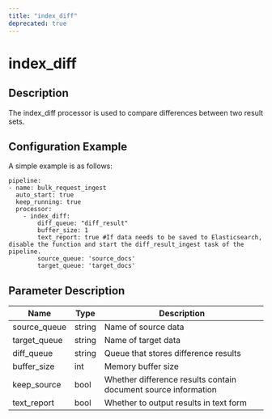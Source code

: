 ```yaml
---
title: "index_diff"
deprecated: true
---
```


# index_diff

## Description

The index_diff processor is used to compare differences between two result sets.

## Configuration Example

A simple example is as follows:

```
pipeline:
- name: bulk_request_ingest
  auto_start: true
  keep_running: true
  processor:
    - index_diff:
        diff_queue: "diff_result"
        buffer_size: 1
        text_report: true #If data needs to be saved to Elasticsearch, disable the function and start the diff_result_ingest task of the pipeline.
        source_queue: 'source_docs'
        target_queue: 'target_docs'
```

## Parameter Description

| Name         | Type   | Description                                                    |
| ------------ | ------ | -------------------------------------------------------------- |
| source_queue | string | Name of source data                                            |
| target_queue | string | Name of target data                                            |
| diff_queue   | string | Queue that stores difference results                           |
| buffer_size  | int    | Memory buffer size                                             |
| keep_source  | bool   | Whether difference results contain document source information |
| text_report  | bool   | Whether to output results in text form                         |
